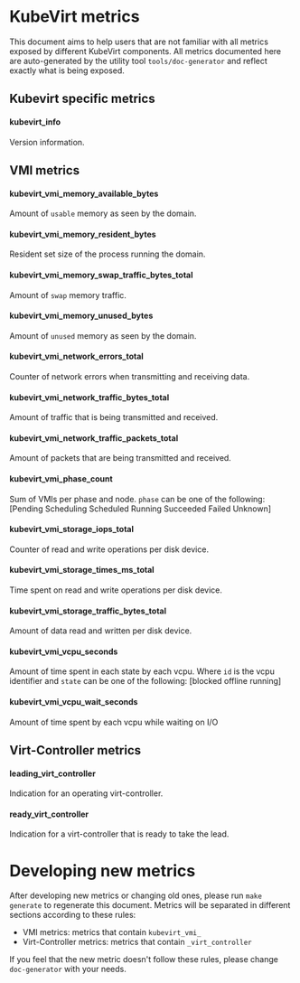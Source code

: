 # KubeVirt metrics

This document aims to help users that are not familiar with all metrics exposed by different KubeVirt components. 
All metrics documented here are auto-generated by the utility tool `tools/doc-generator` and reflect exactly what is being exposed.

## Kubevirt specific metrics

#### kubevirt_info
Version information. 

## VMI metrics
#### kubevirt_vmi_memory_available_bytes
Amount of `usable` memory as seen by the domain.


#### kubevirt_vmi_memory_resident_bytes
Resident set size of the process running the domain.


#### kubevirt_vmi_memory_swap_traffic_bytes_total
Amount of `swap` memory traffic.


#### kubevirt_vmi_memory_unused_bytes
Amount of `unused` memory as seen by the domain.


#### kubevirt_vmi_network_errors_total
Counter of network errors when transmitting and receiving data.


#### kubevirt_vmi_network_traffic_bytes_total
Amount of traffic that is being transmitted and received.


#### kubevirt_vmi_network_traffic_packets_total
Amount of packets that are being transmitted and received.


#### kubevirt_vmi_phase_count
Sum of VMIs per phase and node. `phase` can be one of the following: [Pending Scheduling Scheduled Running Succeeded Failed Unknown]


#### kubevirt_vmi_storage_iops_total
Counter of read and write operations per disk device.


#### kubevirt_vmi_storage_times_ms_total
Time spent on read and write operations per disk device.


#### kubevirt_vmi_storage_traffic_bytes_total
Amount of data read and written per disk device.


#### kubevirt_vmi_vcpu_seconds
Amount of time spent in each state by each vcpu. Where `id` is the vcpu identifier and `state` can be one of the following: [blocked offline running]


#### kubevirt_vmi_vcpu_wait_seconds
Amount of time spent by each vcpu while waiting on I/O



## Virt-Controller metrics
#### leading_virt_controller
Indication for an operating virt-controller.


#### ready_virt_controller
Indication for a virt-controller that is ready to take the lead.




# Developing new metrics

After developing new metrics or changing old ones, please run `make generate` to regenerate this document.
Metrics will be separated in different sections according to these rules:

* VMI metrics: metrics that contain `kubevirt_vmi_`
* Virt-Controller metrics: metrics that contain `_virt_controller`

If you feel that the new metric doesn't follow these rules, please change `doc-generator` with your needs.

